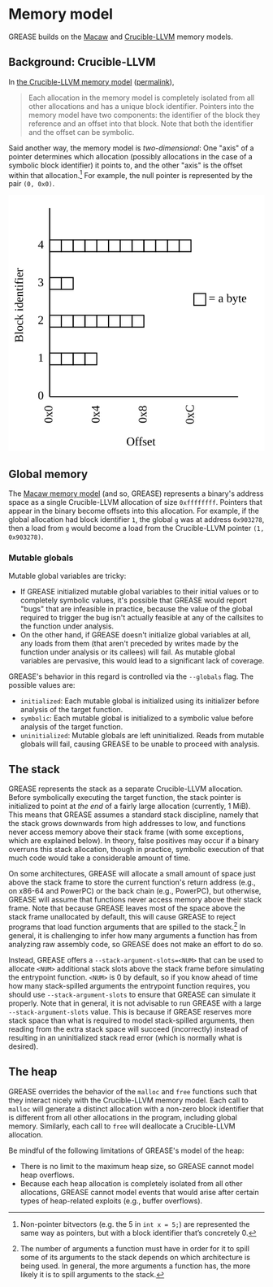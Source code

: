 # Memory model

GREASE builds on the [Macaw][macaw] and [Crucible-LLVM][crucible] memory models.

[macaw]: https://github.com/GaloisInc/macaw
[crucible]: https://github.com/GaloisInc/crucible

## Background: Crucible-LLVM

In [the Crucible-LLVM memory model][crucible-llvm-mem] ([permalink][crucible-llvm-mem-perma]),

[crucible-llvm-mem]: https://github.com/GaloisInc/crucible/blob/master/crucible-llvm/doc/memory-model.md
[crucible-llvm-mem-perma]: https://github.com/GaloisInc/crucible/blob/3bdafe4fe1ed03e49a4255082cfe4d2e4a524f4b/crucible-llvm/doc/memory-model.md

> Each allocation in the memory model is completely isolated from all other
> allocations and has a unique block identifier. Pointers into the memory model
> have two components: the identifier of the block they reference and an offset
> into that block. Note that both the identifier and the offset can be symbolic.

Said another way, the memory model is *two-dimensional*: One "axis" of a
pointer determines which allocation (possibly allocations in the case of a
symbolic block identifier) it points to, and the other "axis" is the offset
within that allocation.[^bv] For example, the null pointer is represented by
the pair `(0, 0x0)`.

<!-- regenerate with:
cabal run exe:grease-diagrams -- --output doc/mem.svg --width 400 --height 400
-->

![Crucible-LLVM memory](mem.svg)

## Global memory

The [Macaw memory model][macaw-mem] (and so, GREASE) represents a binary's
address space as a single Crucible-LLVM allocation of size `0xffffffff`.
Pointers that appear in the binary become offsets into this allocation. For
example, if the global allocation had block identifier `1`, the global `g`
was at address `0x903278`, then a load from `g` would become a load from the
Crucible-LLVM pointer `(1, 0x903278)`.

[macaw-mem]: https://galois.com/blog/2023/03/making-a-scalable-smt-based-machine-code-memory-model/

### Mutable globals

Mutable global variables are tricky:

- If GREASE initialized mutable global variables to their initial values or
  to completely symbolic values, it's possible that GREASE would report "bugs"
  that are infeasible in practice, because the value of the global required to
  trigger the bug isn't actually feasible at any of the callsites to the
  function under analysis.
- On the other hand, if GREASE doesn't initialize global variables at all, any
  loads from them (that aren't preceded by writes made by the function under
  analysis or its callees) will fail. As mutable global variables are pervasive,
  this would lead to a significant lack of coverage.

GREASE's behavior in this regard is controlled via the `--globals` flag. The
possible values are:

- `initialized`: Each mutable global is initialized using its initializer before
  analysis of the target function.
- `symbolic`: Each mutable global is initialized to a symbolic value before
  analysis of the target function.
- `uninitialized`: Mutable globals are left uninitialized. Reads from mutable
  globals will fail, causing GREASE to be unable to proceed with analysis.

## The stack

GREASE represents the stack as a separate Crucible-LLVM allocation. Before
symbolically executing the target function, the stack pointer is initialized to
point at *the end* of a fairly large allocation (currently, 1 MiB). This means
that GREASE assumes a standard stack discipline, namely that the stack grows
downwards from high addresses to low, and functions never access memory above
their stack frame (with some exceptions, which are explained below). In theory,
false positives may occur if a binary overruns this stack allocation, though in
practice, symbolic execution of that much code would take a considerable amount
of time.

On some architectures, GREASE will allocate a small amount of space just above
the stack frame to store the current function's return address (e.g., on x86-64
and PowerPC) or the back chain (e.g., PowerPC), but otherwise, GREASE will
assume that functions never access memory above their stack frame. Note that
because GREASE leaves most of the space above the stack frame unallocated by
default, this will cause GREASE to reject programs that load function arguments
that are spilled to the stack.[^spilled] In general, it is challenging to infer
how many arguments a function has from analyzing raw assembly code, so GREASE
does not make an effort to do so.

Instead, GREASE offers a `--stack-argument-slots=<NUM>` that can be used to
allocate `<NUM>` additional stack slots above the stack frame before simulating
the entrypoint function. `<NUM>` is 0 by default, so if you know ahead of time
how many stack-spilled arguments the entrypoint function requires, you should
use `--stack-argument-slots` to ensure that GREASE can simulate it properly.
Note that in general, it is not advisable to run GREASE with a large
`--stack-argument-slots` value. This is because if GREASE reserves more stack
space than what is required to model stack-spilled arguments, then reading from
the extra stack space will succeed (incorrectly) instead of resulting in an
uninitialized stack read error (which is normally what is desired).

## The heap

GREASE overrides the behavior of the `malloc` and `free` functions such that
they interact nicely with the Crucible-LLVM memory model. Each call to `malloc`
will generate a distinct allocation with a non-zero block identifier that is
different from all other allocations in the program, including global memory.
Similarly, each call to `free` will deallocate a Crucible-LLVM allocation.

Be mindful of the following limitations of GREASE's model of the heap:

- There is no limit to the maximum heap size, so GREASE cannot model heap
  overflows.
- Because each heap allocation is completely isolated from all other
  allocations, GREASE cannot model events that would arise after certain types
  of heap-related exploits (e.g., buffer overflows).

[^bv]: Non-pointer bitvectors (e.g. the 5 in `int x = 5;`) are represented the same way as pointers, but with a block identifier that’s concretely 0.

[^spilled]: The number of arguments a function must have in order for it to
spill some of its arguments to the stack depends on which architecture is being
used. In general, the more arguments a function has, the more likely it is to
spill arguments to the stack.

<!-- Copyright (c) Galois, Inc. 2024. -->
